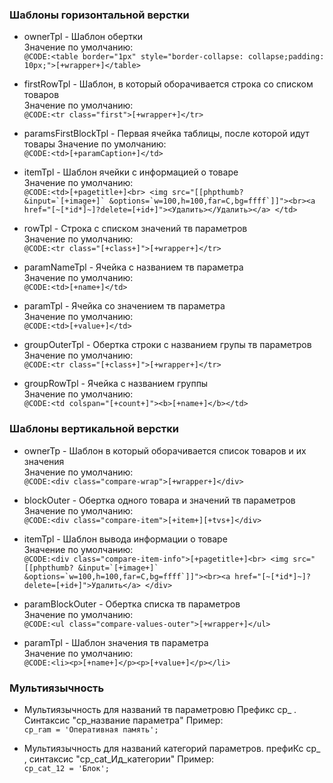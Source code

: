 ### Шаблоны горизонтальной верстки

* ownerTpl - Шаблон обертки    
Значение по умолчанию:      
```@CODE:<table border="1px" style="border-collapse: collapse;padding: 10px;">[+wrapper+]</table>```

* firstRowTpl  - Шаблон, в который оборачивается строка со списком товаров  
Значение по умолчанию:   
```@CODE:<tr class="first">[+wrapper+]</tr>```

* paramsFirstBlockTpl - Первая ячейка таблицы, после которой идут товары
Значение по умолчанию:  
 ```@CODE:<td>[+paramCaption+]</td>```

* itemTpl - Шаблон ячейки с информацией о товаре  
Значение по умолчанию:  
```@CODE:<td>[+pagetitle+]<br> <img src="[[phpthumb? &input=`[+image+]` &options=`w=100,h=100,far=C,bg=ffff`]]"><br><a href="[~[*id*]~]?delete=[+id+]"><Удалить></Удалить></a> </td>```

* rowTpl - Строка с списком значений тв параметров  
Значение по умолчанию:   
 ```@CODE:<tr class="[+class+]">[+wrapper+]</tr>```

* paramNameTpl - Ячейка с названием тв параметра  
Значение по умолчанию:   
```@CODE:<td>[+name+]</td>```

* paramTpl - Ячейка со значением тв параметра  
Значение по умолчанию:  
    ```@CODE:<td>[+value+]</td>```

* groupOuterTpl - Обертка строки с названием групы тв параметров  
Значение по умолчанию:    
```@CODE:<tr class="[+class+]">[+wrapper+]</tr>```

* groupRowTpl - Ячейка с названием группы      
Значение по умолчанию:     
```@CODE:<td colspan="[+count+]"><b>[+name+]</b></td>```

### Шаблоны вертикальной верстки

* ownerTp - Шаблон в который оборачивается список товаров и их значения      
Значение по умолчанию:   
 ```@CODE:<div class="compare-wrap">[+wrapper+]</div>```

* blockOuter - Обертка одного товара и значений тв параметров    
Значение по умолчанию:  
```@CODE:<div class="compare-item">[+item+][+tvs+]</div>```

* itemTpl - Шаблон вывода информации о товаре     
Значение по умолчанию:   
```@CODE:<div class="compare-item-info">[+pagetitle+]<br> <img src="[[phpthumb? &input=`[+image+]` &options=`w=100,h=100,far=C,bg=ffff`]]"><br><a href="[~[*id*]~]?delete=[+id+]">Удалить</a> </div>```

* paramBlockOuter - Обертка списка тв параметров    
Значение по умолчанию:     
```@CODE:<ul class="compare-values-outer">[+wrapper+]</ul>```

* paramTpl - Шаблон значения тв параметра    
Значение по умолчанию:     
```@CODE:<li><p>[+name+]</p><p>[+value+]</p></li>```

### Мультиязычность
* Мультиязычность для названий тв параметровю Префикс cp_ . Синтаксис "cp_название параметра"
Пример:      
```cp_ram = 'Оперативная память';```

* Мультиязычность для названий категорий параметров. префиКс cp_ , синтаксис "cp_cat_Ид_категории" 
Пример:   
```cp_cat_12 = 'Блок';```